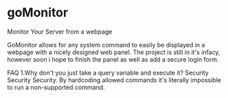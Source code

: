 # goMonitor
Monitor Your Server from a webpage 

GoMonitor allows for any system command to easily be displayed in a webpage with a nicely designed web panel.
The project is still in it's infacy, however soon i hope to finish the panel as well as add a secure login form.


FAQ
1.Why don't you just take a query variable and execute it? Security Security Security. By hardcoding allowed commands
it's literally impossible to run a non-supported command.

